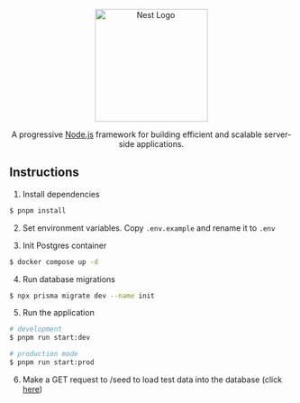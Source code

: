 <p align="center">
  <a href="http://nestjs.com/" target="blank"><img src="https://nestjs.com/img/logo-small.svg" width="200" alt="Nest Logo" /></a>
</p>

[circleci-image]: https://img.shields.io/circleci/build/github/nestjs/nest/master?token=abc123def456
[circleci-url]: https://circleci.com/gh/nestjs/nest

  <p align="center">A progressive <a href="http://nodejs.org" target="_blank">Node.js</a> framework for building efficient and scalable server-side applications.</p>

## Instructions

1. Install dependencies

```bash
$ pnpm install
```

2. Set environment variables. Copy `.env.example` and rename it to `.env`

3. Init Postgres container

```bash
$ docker compose up -d
```

4. Run database migrations

```bash
$ npx prisma migrate dev --name init
```

5. Run the application

```bash
# development
$ pnpm run start:dev

# production mode
$ pnpm run start:prod
```

6. Make a GET request to /seed to load test data into the database (click [here]("http://localhost:3000/seed"))
